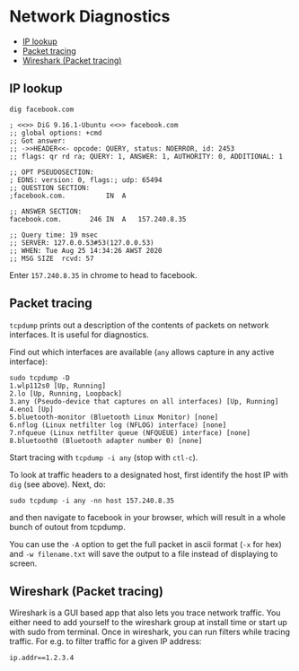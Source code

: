 # Network Diagnostics

- [IP lookup](#ip-lookup)
- [Packet tracing](#packet-tracing)
- [Wireshark (Packet tracing)](#wireshark--packet-tracing-)

## IP lookup

```
dig facebook.com

; <<>> DiG 9.16.1-Ubuntu <<>> facebook.com
;; global options: +cmd
;; Got answer:
;; ->>HEADER<<- opcode: QUERY, status: NOERROR, id: 2453
;; flags: qr rd ra; QUERY: 1, ANSWER: 1, AUTHORITY: 0, ADDITIONAL: 1

;; OPT PSEUDOSECTION:
; EDNS: version: 0, flags:; udp: 65494
;; QUESTION SECTION:
;facebook.com.			IN	A

;; ANSWER SECTION:
facebook.com.		246	IN	A	157.240.8.35

;; Query time: 19 msec
;; SERVER: 127.0.0.53#53(127.0.0.53)
;; WHEN: Tue Aug 25 14:34:26 AWST 2020
;; MSG SIZE  rcvd: 57

```

Enter `157.240.8.35` in chrome to head to facebook.

## Packet tracing

`tcpdump` prints out a description of the contents of packets on network interfaces.
It is useful for diagnostics.

Find out which interfaces are available (`any` allows capture in any active interface):

```
sudo tcpdump -D
1.wlp112s0 [Up, Running]
2.lo [Up, Running, Loopback]
3.any (Pseudo-device that captures on all interfaces) [Up, Running]
4.eno1 [Up]
5.bluetooth-monitor (Bluetooth Linux Monitor) [none]
6.nflog (Linux netfilter log (NFLOG) interface) [none]
7.nfqueue (Linux netfilter queue (NFQUEUE) interface) [none]
8.bluetooth0 (Bluetooth adapter number 0) [none]
```

Start tracing with `tcpdump -i any` (stop with `ctl-c`).

To look at traffic headers to a designated host, first identify the host IP with `dig` (see above). 
Next, do:

```
sudo tcpdump -i any -nn host 157.240.8.35
```
and then navigate to facebook in your browser, which will result in a whole bunch of outout from tcpdump.

You can use the `-A` option to get the full packet in ascii format (`-x` for hex) and `-w filename.txt` will save the output to a file instead of displaying to screen.


## Wireshark (Packet tracing)

Wireshark is a GUI based app that also lets you trace network traffic.
You either need to add yourself to the wireshark group at install time or start up with sudo from terminal.
Once in wireshark, you can run filters while tracing traffic. 
For e.g. to filter traffic for a given IP address:

```
ip.addr==1.2.3.4
```






